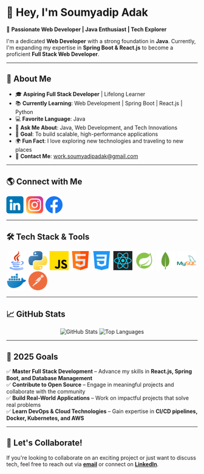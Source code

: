 # 👋 Hey, I'm **Soumyadip Adak**

🚀 **Passionate Web Developer | Java Enthusiast | Tech Explorer**

I'm a dedicated **Web Developer** with a strong foundation in **Java**. Currently, I'm expanding my expertise in **Spring Boot & React.js** to become a proficient **Full Stack Web Developer**.

---

## 📌 **About Me**

- 🎓 **Aspiring Full Stack Developer** | Lifelong Learner
- 📚 **Currently Learning**: Web Development | Spring Boot | React.js | Python
- 💻 **Favorite Language**: Java
- 💬 **Ask Me About**: Java, Web Development, and Tech Innovations
- 🎯 **Goal**: To build scalable, high-performance applications
- 🌍 **Fun Fact**: I love exploring new technologies and traveling to new places
- 📩 **Contact Me**: [work.soumyadipadak@gmail.com](mailto:work.soumyadipadak@gmail.com)

---

## 🌎 **Connect with Me**

<p align="left">
    <a href="https://www.linkedin.com/in/soumyadip-adak-a19b03281/"><img src="linkedin.png" heigth="45" width="45"></a>
    <a style="padding-left:3px;" href="https://www.instagram.com/soumyadip_adak8888"><img src="instagram.png" height="45" width="45"></a>
    <a style="padding-left:2px;" href="https://www.facebook.com/soumyadip.adak.99"><img src="facebook.png" heigth="45" width="45"></a>
</p>

---

## 🛠️ **Tech Stack & Tools**

<p align="left"> 
    <img style="padding-left:2px;"  src="java.png" height="50" width="50">
    <img style="padding-left:2px;" src="python.png" height="50" width="50">
    <img style="padding-left:2px;" src="javascript.png" height="50" width="50">
    <img style="padding-left:2px;" src="html.png" height="50" width="50">
    <img style="padding-left:2px;" src="css-3.png" height="50" width="50">
    <img style="padding-left:2px;" src="react-1-logo-png-transparent.png" height="50" width="50">
    <img style="padding-left:2px;" src="spring.png" height="50" width="50">
    <img style="padding-left:2px;" src="mongo-db.png" height="50" width="50">
    <img style="padding-left:2px;" src="mysql.png" height="50" width="50">
    <img style="padding-left:2px;" src="docker.png" height="50" width="50">
    <img style="padding-left:2px;" src="images.png" height="50" width="50"> 
</p>

---

## 📈 **GitHub Stats**

<p align="center">
    <img src="https://github-readme-stats.vercel.app/api?username=adak99&show_icons=true&theme=radical" alt="GitHub Stats" width="400">
    <img src="https://github-readme-stats.vercel.app/api/top-langs/?username=adak99&layout=compact&theme=radical" alt="Top Languages" width="400">
</p>

---

## 🎯 **2025 Goals**

✅ **Master Full Stack Development** – Advance my skills in **React.js, Spring Boot, and Database Management**  
✅ **Contribute to Open Source** – Engage in meaningful projects and collaborate with the community  
✅ **Build Real-World Applications** – Work on impactful projects that solve real problems  
✅ **Learn DevOps & Cloud Technologies** – Gain expertise in **CI/CD pipelines, Docker, Kubernetes, and AWS**

---

## 🤝 **Let's Collaborate!**

If you're looking to collaborate on an exciting project or just want to discuss tech, feel free to reach out via **[email](mailto:work.soumyadipadak@gmail.com)** or connect on **[LinkedIn](https://www.linkedin.com/in/soumyadip-adak-a19b03281/)**.
